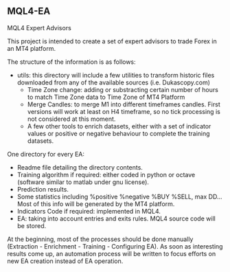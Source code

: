 ## MQL4-EA
MQL4 Expert Advisors

This project is intended to create a set of expert advisors to trade Forex in an MT4 platform.

The structure of the information is as follows:
* utils: this directory will include a few utilities to transform historic files downloaded from any of the available sources (i.e. Dukascopy.com) 
  - Time Zone change: adding or substracting certain number of hours to match Time Zone data to Time Zone of MT4 Platform
  - Merge Candles: to merge M1 into different timeframes candles. First versions will work at least on H4 timeframe, so no tick processing is not considered at this moment.
  - A few other tools to enrich datasets, either with a set of indicator values or positive or negative behaviour to complete the training datasets.

One directory for every EA:
* Readme file detailing the directory contents.
* Training algorithm if required: either coded in python or octave (software similar to matlab under gnu license). 
* Prediction results.
* Some statistics including %positive %negative %BUY %SELL, max DD... Most of this info will be generated by the MT4 platform.
* Indicators Code if required: implemented in MQL4. 
* EA: taking into account entries and exits rules. MQL4 source code will be stored.

At the beginning, most of the processes should be done manually (Extraction - Enrichment - Training - Configuring EA). As soon as interesting results come up, an automation process will be written to focus efforts on new EA creation instead of EA operation.
